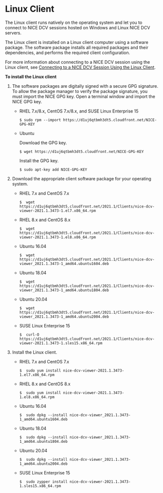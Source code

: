 # Linux Client<a name="client-linux"></a>

The Linux client runs natively on the operating system and let you to connect to NICE DCV sessions hosted on Windows and Linux NICE DCV servers\.

The Linux client is installed on a Linux client computer using a software package\. The software package installs all required packages and their dependencies, and performs the required client configuration\.

For more information about connecting to a NICE DCV session using the Linux client, see [Connecting to a NICE DCV Session Using the Linux Client](using-connecting-linux.md)\.

**To install the Linux client**

1. The software packages are digitally signed with a secure GPG signature\. To allow the package manager to verify the package signature, you must import the NICE GPG key\. Open a terminal window and import the NICE GPG key\.
   + RHEL 7\.x/8\.x, CentOS 7\.x/8\.x, and SUSE Linux Enterprise 15

     ```
     $ sudo rpm --import https://d1uj6qtbmh3dt5.cloudfront.net/NICE-GPG-KEY
     ```
   + Ubuntu

     Download the GPG key\.

     ```
     $ wget https://d1uj6qtbmh3dt5.cloudfront.net/NICE-GPG-KEY
     ```

     Install the GPG key\.

     ```
     $ sudo apt-key add NICE-GPG-KEY
     ```

1. Download the appropriate client software package for your operating system\.
   + RHEL 7\.x and CentOS 7\.x

     ```
     $  wget https://d1uj6qtbmh3dt5.cloudfront.net/2021.1/Clients/nice-dcv-viewer-2021.1.3473-1.el7.x86_64.rpm
     ```
   + RHEL 8\.x and CentOS 8\.x

     ```
     $  wget https://d1uj6qtbmh3dt5.cloudfront.net/2021.1/Clients/nice-dcv-viewer-2021.1.3473-1.el8.x86_64.rpm
     ```
   + Ubuntu 16\.04

     ```
     $  wget https://d1uj6qtbmh3dt5.cloudfront.net/2021.1/Clients/nice-dcv-viewer_2021.1.3473-1_amd64.ubuntu1604.deb
     ```
   + Ubuntu 18\.04

     ```
     $  wget https://d1uj6qtbmh3dt5.cloudfront.net/2021.1/Clients/nice-dcv-viewer_2021.1.3473-1_amd64.ubuntu1804.deb
     ```
   + Ubuntu 20\.04

     ```
     $  wget https://d1uj6qtbmh3dt5.cloudfront.net/2021.1/Clients/nice-dcv-viewer_2021.1.3473-1_amd64.ubuntu2004.deb
     ```
   + SUSE Linux Enterprise 15

     ```
     $  curl-O https://d1uj6qtbmh3dt5.cloudfront.net/2021.1/Clients/nice-dcv-viewer-2021.1.3473-1.sles15.x86_64.rpm
     ```

1. Install the Linux client\.
   + RHEL 7\.x and CentOS 7\.x

     ```
     $  sudo yum install nice-dcv-viewer-2021.1.3473-1.el7.x86_64.rpm
     ```
   + RHEL 8\.x and CentOS 8\.x

     ```
     $  sudo yum install nice-dcv-viewer-2021.1.3473-1.el8.x86_64.rpm
     ```
   + Ubuntu 16\.04

     ```
     $  sudo dpkg --install nice-dcv-viewer_2021.1.3473-1_amd64.ubuntu1604.deb
     ```
   + Ubuntu 18\.04

     ```
     $  sudo dpkg --install nice-dcv-viewer_2021.1.3473-1_amd64.ubuntu1804.deb
     ```
   + Ubuntu 20\.04

     ```
     $  sudo dpkg --install nice-dcv-viewer_2021.1.3473-1_amd64.ubuntu2004.deb
     ```
   + SUSE Linux Enterprise 15

     ```
     $  sudo zypper install nice-dcv-viewer-2021.1.3473-1.sles15.x86_64.rpm
     ```